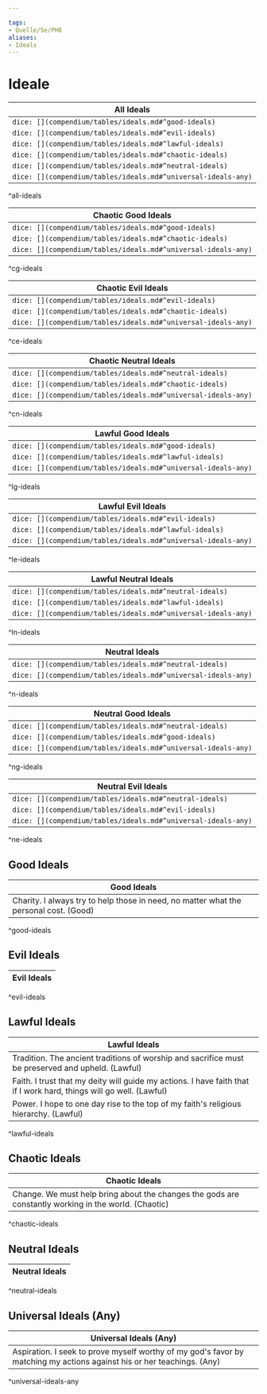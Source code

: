 ```yaml
---

tags:
- Quelle/5e/PHB
aliases:
- Ideals
---
```

# Ideale

| All Ideals |
|------------|
| `dice: [](compendium/tables/ideals.md#^good-ideals)`  |
| `dice: [](compendium/tables/ideals.md#^evil-ideals)`  |
| `dice: [](compendium/tables/ideals.md#^lawful-ideals)`  |
| `dice: [](compendium/tables/ideals.md#^chaotic-ideals)`  |
| `dice: [](compendium/tables/ideals.md#^neutral-ideals)`  |
| `dice: [](compendium/tables/ideals.md#^universal-ideals-any)`  |
^all-ideals

| Chaotic Good Ideals |
|------------|
| `dice: [](compendium/tables/ideals.md#^good-ideals)`  |
| `dice: [](compendium/tables/ideals.md#^chaotic-ideals)`  |
| `dice: [](compendium/tables/ideals.md#^universal-ideals-any)`  |
^cg-ideals

| Chaotic Evil Ideals |
|------------|
| `dice: [](compendium/tables/ideals.md#^evil-ideals)`  |
| `dice: [](compendium/tables/ideals.md#^chaotic-ideals)`  |
| `dice: [](compendium/tables/ideals.md#^universal-ideals-any)`  |
^ce-ideals

| Chaotic Neutral Ideals |
|------------|
| `dice: [](compendium/tables/ideals.md#^neutral-ideals)`  |
| `dice: [](compendium/tables/ideals.md#^chaotic-ideals)`  |
| `dice: [](compendium/tables/ideals.md#^universal-ideals-any)`  |
^cn-ideals

| Lawful Good Ideals |
|------------|
| `dice: [](compendium/tables/ideals.md#^good-ideals)`  |
| `dice: [](compendium/tables/ideals.md#^lawful-ideals)`  |
| `dice: [](compendium/tables/ideals.md#^universal-ideals-any)`  |
^lg-ideals

| Lawful Evil Ideals |
|------------|
| `dice: [](compendium/tables/ideals.md#^evil-ideals)`  |
| `dice: [](compendium/tables/ideals.md#^lawful-ideals)`  |
| `dice: [](compendium/tables/ideals.md#^universal-ideals-any)`  |
^le-ideals

| Lawful Neutral Ideals |
|------------|
| `dice: [](compendium/tables/ideals.md#^neutral-ideals)`  |
| `dice: [](compendium/tables/ideals.md#^lawful-ideals)`  |
| `dice: [](compendium/tables/ideals.md#^universal-ideals-any)`  |
^ln-ideals

| Neutral Ideals |
|------------|
| `dice: [](compendium/tables/ideals.md#^neutral-ideals)`  |
| `dice: [](compendium/tables/ideals.md#^universal-ideals-any)`  |
^n-ideals

| Neutral Good Ideals |
|------------|
| `dice: [](compendium/tables/ideals.md#^neutral-ideals)`  |
| `dice: [](compendium/tables/ideals.md#^good-ideals)`  |
| `dice: [](compendium/tables/ideals.md#^universal-ideals-any)`  |
^ng-ideals

| Neutral Evil Ideals |
|------------|
| `dice: [](compendium/tables/ideals.md#^neutral-ideals)`  |
| `dice: [](compendium/tables/ideals.md#^evil-ideals)`  |
| `dice: [](compendium/tables/ideals.md#^universal-ideals-any)`  |
^ne-ideals

## Good Ideals

| Good Ideals |
|-------------|
| Charity. I always try to help those in need, no matter what the personal cost. (Good) |
^good-ideals

## Evil Ideals

| Evil Ideals |
|-------------|
^evil-ideals

## Lawful Ideals

| Lawful Ideals |
|---------------|
| Tradition. The ancient traditions of worship and sacrifice must be preserved and upheld. (Lawful) |
| Faith. I trust that my deity will guide my actions. I have faith that if I work hard, things will go well. (Lawful) |
| Power. I hope to one day rise to the top of my faith's religious hierarchy. (Lawful) |
^lawful-ideals

## Chaotic Ideals

| Chaotic Ideals |
|----------------|
| Change. We must help bring about the changes the gods are constantly working in the world. (Chaotic) |
^chaotic-ideals

## Neutral Ideals

| Neutral Ideals |
|----------------|
^neutral-ideals

## Universal Ideals (Any)

| Universal Ideals (Any) |
|------------------------|
| Aspiration. I seek to prove myself worthy of my god's favor by matching my actions against his or her teachings. (Any) |
^universal-ideals-any